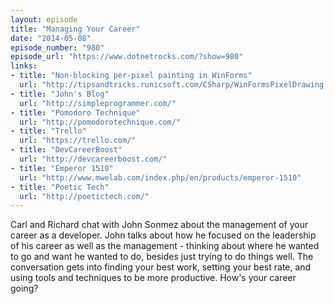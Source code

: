 ```yaml
---
layout: episode
title: "Managing Your Career"
date: "2014-05-08"
episode_number: "980"
episode_url: "https://www.dotnetrocks.com/?show=980"
links:
- title: "Non-blocking per-pixel painting in WinForms"
  url: "http://tipsandtricks.runicsoft.com/CSharp/WinFormsPixelDrawing.html"
- title: "John's Blog"
  url: "http://simpleprogrammer.com/"
- title: "Pomodoro Technique"
  url: "http://pomodorotechnique.com/"
- title: "Trello"
  url: "https://trello.com/"
- title: "DevCareerBoost"
  url: "http://devcareerboost.com/"
- title: "Emperor 1510"
  url: "http://www.mwelab.com/index.php/en/products/emperor-1510"
- title: "Poetic Tech"
  url: "http://poetictech.com/"
---
```


Carl and Richard chat with John Sonmez about the management of your career as a developer. John talks about how he focused on the leadership of his career as well as the management - thinking about where he wanted to go and want he wanted to do, besides just trying to do things well. The conversation gets into finding your best work, setting your best rate, and using tools and techniques to be more productive. How's your career going?
